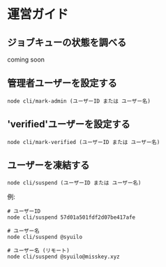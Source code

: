 # 運営ガイド

## ジョブキューの状態を調べる
coming soon

## 管理者ユーザーを設定する
``` shell
node cli/mark-admin (ユーザーID または ユーザー名)
```

## 'verified'ユーザーを設定する
``` shell
node cli/mark-verified (ユーザーID または ユーザー名)
```

## ユーザーを凍結する
``` shell
node cli/suspend (ユーザーID または ユーザー名)
```
例:
``` shell
# ユーザーID
node cli/suspend 57d01a501fdf2d07be417afe

# ユーザー名
node cli/suspend @syuilo

# ユーザー名 (リモート)
node cli/suspend @syuilo@misskey.xyz
```
